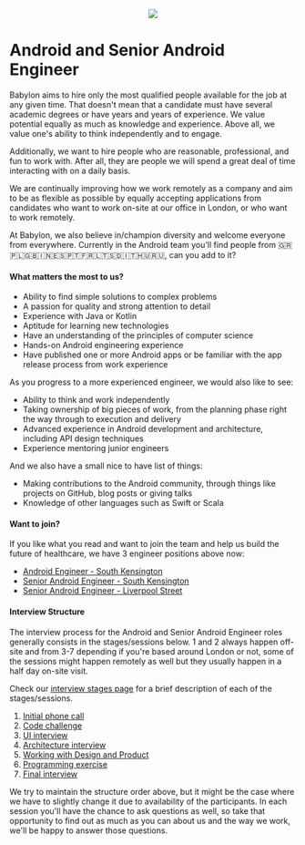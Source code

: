 <p align="center">
<img src="../../logo.png">
</p>

Android and Senior Android Engineer
==================================

Babylon aims to hire only the most qualified people available for the 
job at any given time. That doesn't mean that a candidate must have 
several academic degrees or have years and years of experience. 
We value potential equally as much as knowledge and experience. 
Above all, we value one's ability to think independently and to engage.

Additionally, we want to hire people who are reasonable, professional, 
and fun to work with. After all, they are people we will spend a great 
deal of time interacting with on a daily basis.

We are continually improving how we work remotely as a company and aim 
to be as flexible as possible by equally accepting applications from 
candidates who want to work on-site at our office in London, or who 
want to work remotely.

At Babylon, we also believe in/champion diversity and welcome everyone 
from everywhere. Currently in the Android team you'll find people from 
🇬🇷🇵🇱🇬🇧🇮🇳🇪🇸🇵🇹🇫🇷🇱🇹🇸🇩🇮🇹🇭🇺🇷🇺, can you add to it?

#### What matters the most to us?

- Ability to find simple solutions to complex problems
- A passion for quality and strong attention to detail
- Experience with Java or Kotlin
- Aptitude for learning new technologies
- Have an understanding of the principles of computer science
- Hands-on Android engineering experience
- Have published one or more Android apps or be familiar with the app 
  release process from work experience

As you progress to a more experienced engineer, we would also like to see:

- Ability to think and work independently
- Taking ownership of big pieces of work, from the planning phase right 
  the way through to execution and delivery
- Advanced experience in Android development and architecture, 
  including API design techniques
- Experience mentoring junior engineers

And we also have a small nice to have list of things: 
- Making contributions to the Android community, through things like 
  projects on GitHub, blog posts or giving talks
- Knowledge of other languages such as Swift or Scala

#### Want to join?

If you like what you read and want to join the team and help us 
build the future of healthcare, we have 3 engineer positions above now:
- [Android Engineer - South Kensington](https://jobs.lever.co/babylonhealth/209f62ff-e849-4496-9064-b4271b5fe70f)
- [Senior Android Engineer - South Kensington](https://jobs.lever.co/babylonhealth/29884d44-ff18-41b8-ac38-4ad66a59f585)
- [Senior Android Engineer - Liverpool Street](https://jobs.lever.co/babylonhealth/6ee9db78-6015-4c8e-a94a-131e52b581ef)

#### Interview Structure

The interview process for the Android and Senior Android Engineer roles
generally consists in the stages/sessions below. 1 and 2 always happen
off-site and from 3-7 depending if you're based around London or not,
some of the sessions might happen remotely as well but they usually
happen in a half day on-site visit. 

Check our [interview stages page](../interview_stages) for a brief 
description of each of the stages/sessions.
 
1. [Initial phone call](../interview_stages.md#initial-phone-call)
2. [Code challenge](../interview_stages.md#code-challenge)
3. [UI interview](../interview_stages.md#ui-interview)
4. [Architecture interview](../interview_stages.md#architecture-interview)
5. [Working with Design and Product](../interview_stages.md#working-with-design-and-product)
6. [Programming exercise](../interview_stages.md#programming-exercise)
7. [Final interview](../interview_stages.md#final-interview) 

We try to maintain the structure order above, but it might be the case 
where we have to slightly change it due to availability of the participants. 
In each session you'll have the chance to ask questions as well, so take
that opportunity to find out as much as you can about us and the way 
we work, we'll be happy to answer those questions.
